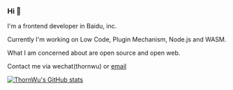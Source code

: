 ### Hi 👋

<!--
**ThornWu/ThornWu** is a ✨ _special_ ✨ repository because its `README.md` (this file) appears on your GitHub profile.

Here are some ideas to get you started:

- 🔭 I’m currently working on ...
- 🌱 I’m currently learning ...
- 👯 I’m looking to collaborate on ...
- 🤔 I’m looking for help with ...
- 💬 Ask me about ...
- 📫 How to reach me: ...
- 😄 Pronouns: ...
- ⚡ Fun fact: ...
-->

I'm a frontend developer in Baidu, inc.

Currently I'm working on Low Code, Plugin Mechanism, Node.js and WASM.

What I am concerned about are open source and open web.

Contact me via wechat(thornwu) or [email](mailto:thornwu@163.com)

[![ThornWu's GitHub stats](https://github-readme-stats.vercel.app/api?username=thornwu)](https://github.com/anuraghazra/github-readme-stats)
